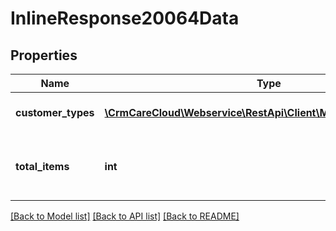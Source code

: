 # InlineResponse20064Data

## Properties
Name | Type | Description | Notes
------------ | ------------- | ------------- | -------------
**customer_types** | [**\CrmCareCloud\Webservice\RestApi\Client\Model\CustomerType[]**](CustomerType.md) | List of the customer types. | [optional] 
**total_items** | **int** | The number of all found customer types. | [optional] 

[[Back to Model list]](../../README.md#documentation-for-models) [[Back to API list]](../../README.md#documentation-for-api-endpoints) [[Back to README]](../../README.md)

